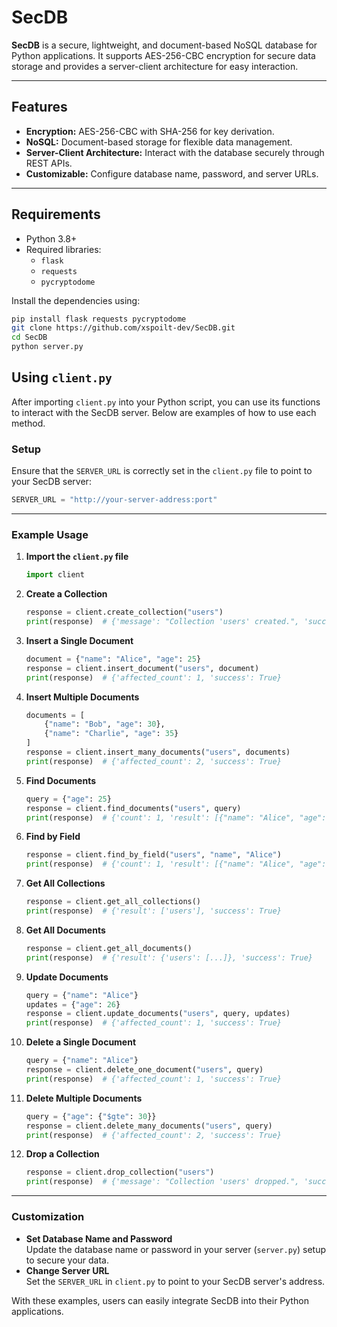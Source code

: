 # SecDB

**SecDB** is a secure, lightweight, and document-based NoSQL database for Python applications. It supports AES-256-CBC encryption for secure data storage and provides a server-client architecture for easy interaction.

---

## Features

- **Encryption:** AES-256-CBC with SHA-256 for key derivation.
- **NoSQL:** Document-based storage for flexible data management.
- **Server-Client Architecture:** Interact with the database securely through REST APIs.
- **Customizable:** Configure database name, password, and server URLs.

---

## Requirements

- Python 3.8+
- Required libraries: 
  - `flask`
  - `requests`
  - `pycryptodome`

Install the dependencies using:

```bash
pip install flask requests pycryptodome
git clone https://github.com/xspoilt-dev/SecDB.git
cd SecDB
python server.py
```
## Using `client.py`

After importing `client.py` into your Python script, you can use its functions to interact with the SecDB server. Below are examples of how to use each method.

### Setup
Ensure that the `SERVER_URL` is correctly set in the `client.py` file to point to your SecDB server:
```python
SERVER_URL = "http://your-server-address:port"
```

---

### Example Usage

1. **Import the `client.py` file**  
   ```python
   import client
   ```

2. **Create a Collection**  
   ```python
   response = client.create_collection("users")
   print(response)  # {'message': "Collection 'users' created.", 'success': True}
   ```

3. **Insert a Single Document**  
   ```python
   document = {"name": "Alice", "age": 25}
   response = client.insert_document("users", document)
   print(response)  # {'affected_count': 1, 'success': True}
   ```

4. **Insert Multiple Documents**  
   ```python
   documents = [
       {"name": "Bob", "age": 30},
       {"name": "Charlie", "age": 35}
   ]
   response = client.insert_many_documents("users", documents)
   print(response)  # {'affected_count': 2, 'success': True}
   ```

5. **Find Documents**  
   ```python
   query = {"age": 25}
   response = client.find_documents("users", query)
   print(response)  # {'count': 1, 'result': [{"name": "Alice", "age": 25}], 'success': True}
   ```

6. **Find by Field**  
   ```python
   response = client.find_by_field("users", "name", "Alice")
   print(response)  # {'count': 1, 'result': [{"name": "Alice", "age": 25}], 'success': True}
   ```

7. **Get All Collections**  
   ```python
   response = client.get_all_collections()
   print(response)  # {'result': ['users'], 'success': True}
   ```

8. **Get All Documents**  
   ```python
   response = client.get_all_documents()
   print(response)  # {'result': {'users': [...]}, 'success': True}
   ```

9. **Update Documents**  
   ```python
   query = {"name": "Alice"}
   updates = {"age": 26}
   response = client.update_documents("users", query, updates)
   print(response)  # {'affected_count': 1, 'success': True}
   ```

10. **Delete a Single Document**  
    ```python
    query = {"name": "Alice"}
    response = client.delete_one_document("users", query)
    print(response)  # {'affected_count': 1, 'success': True}
    ```

11. **Delete Multiple Documents**  
    ```python
    query = {"age": {"$gte": 30}}
    response = client.delete_many_documents("users", query)
    print(response)  # {'affected_count': 2, 'success': True}
    ```

12. **Drop a Collection**  
    ```python
    response = client.drop_collection("users")
    print(response)  # {'message': "Collection 'users' dropped.", 'success': True}
    ```

---

### Customization
- **Set Database Name and Password**  
  Update the database name or password in your server (`server.py`) setup to secure your data.
- **Change Server URL**  
  Set the `SERVER_URL` in `client.py` to point to your SecDB server's address.

With these examples, users can easily integrate SecDB into their Python applications.
